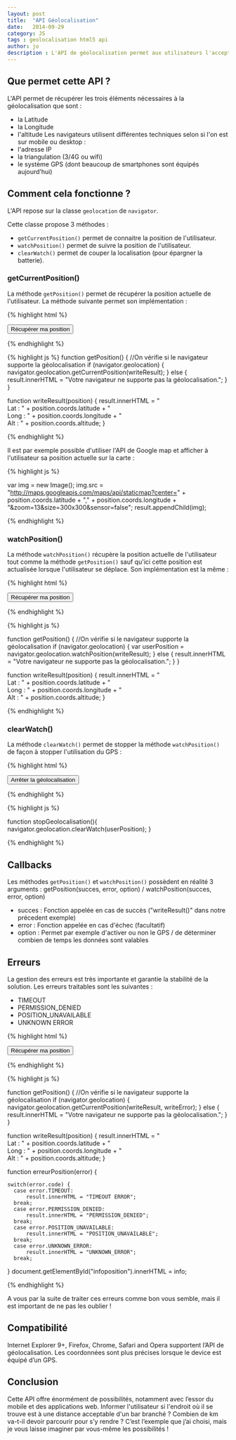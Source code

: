 ```yaml
---
layout: post
title:  "API Géolocalisation"
date:   2014-09-29
category: JS
tags : geolocalisation html5 api
author: jo
description : L'API de géolocalisation permet aux utilisateurs l'acceptant de partager leur position actuelle. Découvrons la ensemble.
---
```


## Que permet cette API ?

L'API permet de récupérer les trois éléments nécessaires à la géolocalisation que sont :
- la Latitude
- la Longitude
- l'altitude
Les navigateurs utilisent différentes techniques selon si l'on est sur mobile ou desktop :
- l'adresse IP
- la triangulation (3/4G ou wifi)
- le système GPS (dont beaucoup de smartphones sont équipés aujourd’hui)

## Comment cela fonctionne ?

L'API repose sur la classe `geolocation` de `navigator`.

Cette classe propose 3 méthodes :
- `getCurrentPosition()` permet de connaitre la position de l'utilisateur.
- `watchPosition()` permet de suivre la position de l'utilisateur.
- `clearWatch()` permet de couper la localisation (pour épargner la batterie).

### getCurrentPosition()

La méthode `getPosition()` permet de récupérer la position actuelle de l'utilisateur. La méthode suivante permet son implémentation :

{% highlight html %}

<button onclick="getPosition()">Récupérer ma position</button>
<div id="result"></div>

{% endhighlight %}

{% highlight js %}
function getPosition() {
    //On vérifie si le navigateur supporte la géolocalisation
    if (navigator.geolocation) {
        navigator.geolocation.getCurrentPosition(writeResult);
    } else {
        result.innerHTML = "Votre navigateur ne supporte pas la géolocalisation.";
    }
}

function writeResult(position) {
    result.innerHTML = "<br/> Lat : " + position.coords.latitude + "<br> Long : " + position.coords.longitude + "<br> Alt : " + position.coords.altitude;
}

{% endhighlight %}

Il est par exemple possible d'utiliser l'API de Google map et afficher à l'utilisateur sa position actuelle sur la carte :

{% highlight js %}

var img = new Image();
img.src = "http://maps.googleapis.com/maps/api/staticmap?center=" + position.coords.latitude + "," + position.coords.longitude + "&zoom=13&size=300x300&sensor=false";
result.appendChild(img);

{% endhighlight %}

### watchPosition()
La méthode `watchPosition()` récupère la position actuelle de l'utilisateur tout comme la méthode `getPosition()` sauf qu'ici cette position est actualisée lorsque l'utilisateur se déplace. Son implémentation est la même :

{% highlight html %}

<button onclick="getPosition()">Récupérer ma position</button>
<div id="result"></div>

{% endhighlight %}

{% highlight js %}

function getPosition() {
    //On vérifie si le navigateur supporte la géolocalisation
    if (navigator.geolocation) {
        var userPosition = navigator.geolocation.watchPosition(writeResult);
    } else {
        result.innerHTML = "Votre navigateur ne supporte pas la géolocalisation.";
    }
}

function writeResult(position) {
    result.innerHTML = "<br/> Lat : " + position.coords.latitude + "<br> Long : " + position.coords.longitude + "<br> Alt : " + position.coords.altitude;
}

{% endhighlight %}


### clearWatch()

La méthode `clearWatch()` permet de stopper la méthode `watchPosition()` de façon à stopper l'utilisation du GPS :

{% highlight html %}

<button onclick="stopGeolocalisation();">Arrêter la géolocalisation</button>

{% endhighlight %}

{% highlight js %}

function stopGeolocalisation(){
    navigator.geolocation.clearWatch(userPosition);
}

{% endhighlight %}

## Callbacks

Les méthodes `getPosition()` et `watchPosition()` possèdent en réalité 3 arguments : getPosition(succes, error, option) / watchPosition(succes, error, option)
- succes : Fonction appelée en cas de succès ("writeResult()" dans notre précedent exemple)
- error : Fonction appelée en cas d'échec (facultatif)
- option : Permet par exemple d'activer ou non le GPS / de déterminer combien de temps les données sont valables

## Erreurs

La gestion des erreurs est très importante et garantie la stabilité de la solution. Les erreurs traitables sont les suivantes :

- TIMEOUT
- PERMISSION_DENIED
- POSITION_UNAVAILABLE
- UNKNOWN ERROR

{% highlight html %}

<button onclick="getPosition()">Récupérer ma position</button>
<div id="result"></div>

{% endhighlight %}

{% highlight js %}

function getPosition() {
    //On vérifie si le navigateur supporte la géolocalisation
    if (navigator.geolocation) {
        navigator.geolocation.getCurrentPosition(writeResult, writeError);
    } else {
        result.innerHTML = "Votre navigateur ne supporte pas la géolocalisation.";
    }
}

function writeResult(position) {
    result.innerHTML = "<br/> Lat : " + position.coords.latitude + "<br> Long : " + position.coords.longitude + "<br> Alt : " + position.coords.altitude;
}

function erreurPosition(error) {


    switch(error.code) {
      case error.TIMEOUT:
          result.innerHTML = "TIMEOUT ERROR";
      break;
      case error.PERMISSION_DENIED:
          result.innerHTML = "PERMISSION_DENIED";
      break;
      case error.POSITION_UNAVAILABLE:
          result.innerHTML = "POSITION_UNAVAILABLE";
      break;
      case error.UNKNOWN_ERROR:
          result.innerHTML = "UNKNOWN_ERROR";
      break;
}
document.getElementById("infoposition").innerHTML = info;

{% endhighlight %}

A vous par la suite de traiter ces erreurs comme bon vous semble, mais il est important de ne pas les oublier !

## Compatibilité

Internet Explorer 9+, Firefox, Chrome, Safari and Opera supportent l’API de géolocalisation.
Les coordonnées sont plus précises lorsque le device est équipé d’un GPS.

## Conclusion

Cette API offre énormément de possibilités, notamment avec l’essor du mobile et des applications web. Informer l'utilisateur si l'endroit où il se trouve est à une distance acceptable d'un bar branché ? Combien de km va-t-il devoir parcourir pour s’y rendre ? C’est l’exemple que j’ai choisi, mais je vous laisse imaginer par vous-même les possibilités !
